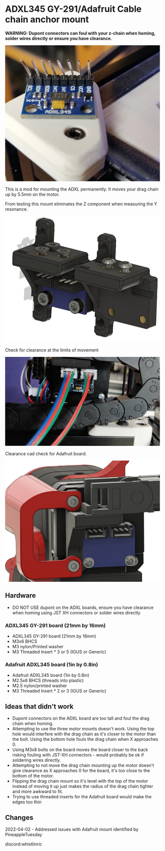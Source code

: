 # ADXL345 GY-291/Adafruit Cable chain anchor mount

**WARNING: Dupont connectors can foul with your z-chain when homing, solder wires directly or ensure you have clearance.**

![The damage](Images/TheDamage.jpg)

This is a mod for mounting the ADXL permanently. It moves your drag chain up by 5.5mm on the motor.

From testing this mount eliminates the Z component when measuring the Y resonance.

![CAD](Images/CAD.png)

Check for clearance at the limits of movement

![Clearance](Images/Clearance.jpg)

Clearance cad check for Adafruit board.

![CAD-Adafruit](Images/CAD-Adafruit.png)

## Hardware
- DO NOT USE dupont on the ADXL boards, ensure you have clearance when homing using JST XH connectors or solder wires directly

### ADXL345 GY-291 board (21mm by 16mm)
- ADXL345 GY-291 board (21mm by 16mm)
- M3x6 BHCS
- M3 nylon/Printed washer
- M3 Threaded Insert * 3 or 5 (IGUS or Generic)

### Adafruit ADXL345 board (1in by 0.8in)
- Adafruit ADXL345 board (1in by 0.8in)
- M2.5x6 BHCS (threads into plastic)
- M2.5 nylon/printed washer
- M3 Threaded Insert * 2 or 3 (IGUS or Generic)

## Ideas that didn't work

- Dupont connectors on the ADXL board are too tall and foul the drag chain when homing.
- Attempting to use the three motor mounts doesn't work. Using the top hole would interfere with the drag chain as it's closer to the motor than the bolt. Using the bottom hole fouls the drag chain when X approaches 0.
- Using M3x8 bolts on the board moves the board closer to the back risking fouling with JST-XH connectors - would probably be ok if soldering wires directly.
- Attempting to not move the drag chain mounting up the motor doesn't give clearance as X approaches 0 for the board, it's too close to the bottom of the motor.
- Flipping the drag chain mount so it's level with the top of the motor instead of moving it up just makes the radius of the drag chain tighter and more awkward to fit.
- Trying to use threaded inserts for the Adafruit board would make the edges too thin

## Changes
2022-04-02 - Addressed issues with Adafruit mount identified by PineappleTuesday

discord:whistlinric